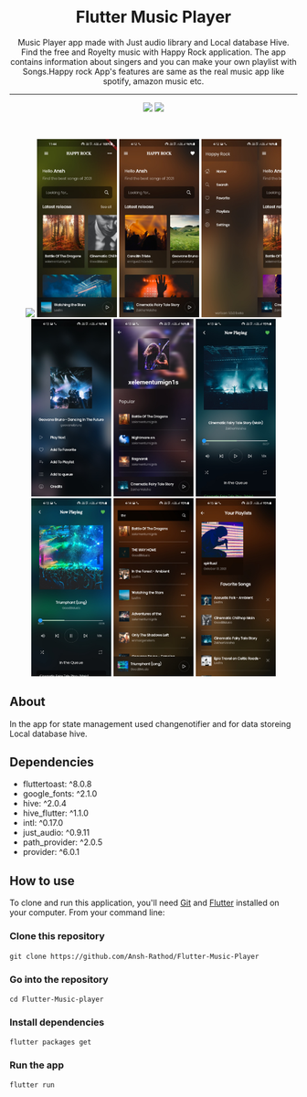<h1 align="center">
    <br>
    Flutter Music Player
</h1>
<p align="center">
Music Player app made with Just audio library and Local database Hive. Find the free and Royelty music with Happy Rock application. The app contains information about singers and you can make your own playlist with Songs.Happy rock App's features are same as the real music app like spotify, amazon music etc.

</p>
<hr>
<p align="center">
  <img src="https://img.shields.io/github/issues/Ansh-Rathod/Flutter-music-player" />
  <img src="https://img.shields.io/github/stars/Ansh-Rathod/Flutter-music-player?style=social" />

</p>
<br/>

<p align="center">
  <img src="screenshots\20211001_160652.gif" width="140"/>
  <img src="screenshots\Screenshot_20211001-114457.jpg" width="140"/>
  <img src="screenshots\Screenshot_20211001-161235.jpg" width="140"/>
  <img src="screenshots\Screenshot_20211001-161248.jpg" width="140"/>
  <img src="screenshots\Screenshot_20211001-161305.jpg" width="140"/>
  <img src="screenshots\Screenshot_20211001-161327.jpg" width="140"/>
  <img src="screenshots\Screenshot_20211001-161342.jpg" width="140"/>
  <img src="screenshots\Screenshot_20211001-161359.jpg" width="140"/>
  <img src="screenshots\Screenshot_20211001-161428.jpg" width="140"/>
  <img src="screenshots\Screenshot_20211001-161501.jpg" width="140"/>

</p>

## About

In the app for state management used changenotifier and for data storeing Local database hive.

## Dependencies<br/>

- fluttertoast: ^8.0.8
- google_fonts: ^2.1.0
- hive: ^2.0.4
- hive_flutter: ^1.1.0
- intl: ^0.17.0
- just_audio: ^0.9.11
- path_provider: ^2.0.5
- provider: ^6.0.1

## How to use

To clone and run this application, you'll need [Git](https://git-scm.com/downloads) and [Flutter](https://flutter.dev/docs/get-started/install) installed on your computer. From your command line:

### Clone this repository

```
git clone https://github.com/Ansh-Rathod/Flutter-Music-Player
```

### Go into the repository

```
cd Flutter-Music-player
```

### Install dependencies

```
flutter packages get
```

### Run the app

```
flutter run
```
